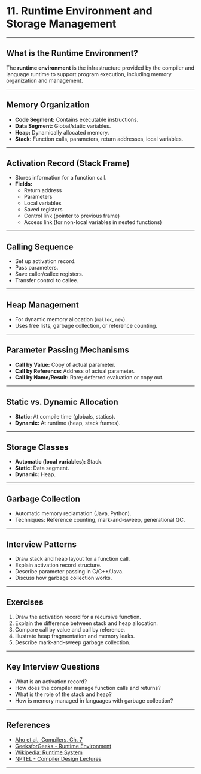 # 11. Runtime Environment and Storage Management

---

## What is the Runtime Environment?

The **runtime environment** is the infrastructure provided by the compiler and language runtime to support program execution, including memory organization and management.

---

## Memory Organization

- **Code Segment:** Contains executable instructions.
- **Data Segment:** Global/static variables.
- **Heap:** Dynamically allocated memory.
- **Stack:** Function calls, parameters, return addresses, local variables.

---

## Activation Record (Stack Frame)

- Stores information for a function call.
- **Fields:**
    - Return address
    - Parameters
    - Local variables
    - Saved registers
    - Control link (pointer to previous frame)
    - Access link (for non-local variables in nested functions)

---

## Calling Sequence

- Set up activation record.
- Pass parameters.
- Save caller/callee registers.
- Transfer control to callee.

---

## Heap Management

- For dynamic memory allocation (`malloc`, `new`).
- Uses free lists, garbage collection, or reference counting.

---

## Parameter Passing Mechanisms

- **Call by Value:** Copy of actual parameter.
- **Call by Reference:** Address of actual parameter.
- **Call by Name/Result:** Rare; deferred evaluation or copy out.

---

## Static vs. Dynamic Allocation

- **Static:** At compile time (globals, statics).
- **Dynamic:** At runtime (heap, stack frames).

---

## Storage Classes

- **Automatic (local variables):** Stack.
- **Static:** Data segment.
- **Dynamic:** Heap.

---

## Garbage Collection

- Automatic memory reclamation (Java, Python).
- Techniques: Reference counting, mark-and-sweep, generational GC.

---

## Interview Patterns

- Draw stack and heap layout for a function call.
- Explain activation record structure.
- Describe parameter passing in C/C++/Java.
- Discuss how garbage collection works.

---

## Exercises

1. Draw the activation record for a recursive function.
2. Explain the difference between stack and heap allocation.
3. Compare call by value and call by reference.
4. Illustrate heap fragmentation and memory leaks.
5. Describe mark-and-sweep garbage collection.

---

## Key Interview Questions

- What is an activation record?
- How does the compiler manage function calls and returns?
- What is the role of the stack and heap?
- How is memory managed in languages with garbage collection?

---

## References

- [Aho et al., Compilers, Ch. 7](https://www.pearson.com/en-us/subject-catalog/p/compilers-principles-techniques-and-tools-global-edition/P200000001288/9781292100555)
- [GeeksforGeeks - Runtime Environment](https://www.geeksforgeeks.org/runtime-environment-in-compiler-design/)
- [Wikipedia: Runtime System](https://en.wikipedia.org/wiki/Runtime_system)
- [NPTEL - Compiler Design Lectures](https://nptel.ac.in/courses/106/105/106105190/)

---

